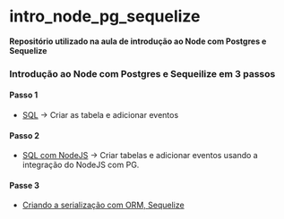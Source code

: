 # intro_node_pg_sequelize
**Repositório utilizado na aula de introdução ao Node com Postgres e Sequelize**

### Introdução ao Node com Postgres e Sequeilize em 3 passos
#### Passo 1
- [SQL](https://github.com/rafaelwitter/Java_DigitalInnovation/tree/master/NodeJS/sql) -> Criar as tabela e adicionar eventos
#### Passo 2
- [SQL com NodeJS](https://github.com/rafaelwitter/Java_DigitalInnovation/tree/master/NodeJS/js) -> Criar tabelas e adicionar eventos usando a integração do NodeJS com PG.
#### Passe 3 
- [Criando a serialização com ORM, Sequelize](https://github.com/rafaelwitter/Java_DigitalInnovation/tree/master/NodeJS/sequelize)

